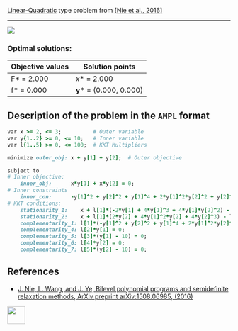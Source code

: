 [Linear-Quadratic](/test-problems/LP-QP-problems) type problem from [\[Nie et al., 2016\]][Nie et al., 2016]

---

![](https://github.com/basblsolver/test-problems/wiki/images/nwj_2016_01_eq.jpg)

### Optimal solutions:

Objective values   | Solution points         |
------------------ | ----------------------- |
F* = 2.000         | _x_* = 2.000            |
f* = 0.000         | __y__* = (0.000, 0.000) |

## Description of the problem in the `AMPL` format

```ruby
var x >= 2, <= 3;          # Outer variable
var y{1..2} >= 0, <= 10;   # Inner variable
var l{1..5} >= 0, <= 100;  # KKT Multipliers

minimize outer_obj: x + y[1] + y[2];  # Outer objective

subject to
# Inner objective:
    inner_obj:      x*y[1] + x*y[2] = 0;
# Inner constraints
    inner_con:      -y[1]^2 + y[2]^2 + y[1]^4 + 2*y[1]^2*y[2]^2 + y[2]^4 <= 0;
# KKT conditions:
    stationarity_1:    x + l[1]*(-2*y[1] + 4*y[1]^3 + 4*y[1]*y[2]^2) - l[2] + l[3] = 0;
    stationarity_2:    x + l[1]*(2*y[2] + 4*y[1]^2*y[2] + 4*y[2]^3) - l[4] + l[5] = 0;
    complementarity_1: l[1]*(-y[1]^2 + y[2]^2 + y[1]^4 + 2*y[1]^2*y[2]^2 + y[2]^4) = 0;
    complementarity_4: l[2]*y[1] = 0;
    complementarity_5: l[3]*(y[1] - 10) = 0;
    complementarity_6: l[4]*y[2] = 0;
    complementarity_7: l[5]*(y[2] - 10) = 0;
```

##  References

 - [J. Nie, L. Wang, and J. Ye, Bilevel polynomial programs and semidefinite relaxation methods, ArXiv preprint arXiv:1508.06985, (2016)](https://arxiv.org/pdf/1508.06985v3.pdf)

[<img src="http://www.interupgrade.com/images/pfeil-backbutton.png" width="40" height="40">](/test-problems/LP-QP-problems "Back to summary of LP-QP type problems")

[Nie et al., 2016]: https://arxiv.org/pdf/1508.06985v3.pdf